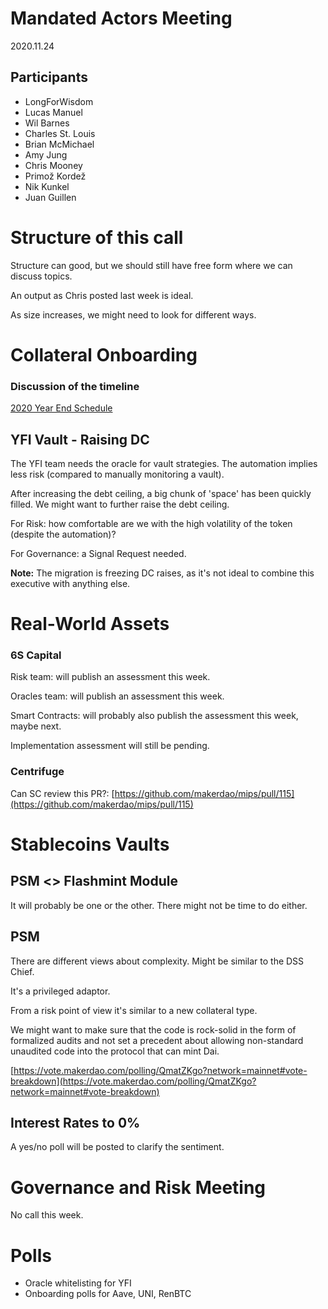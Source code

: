 # Mandated Actors Meeting

2020.11.24

## Participants

- LongForWisdom
- Lucas Manuel
- Wil Barnes
- Charles St. Louis
- Brian McMichael
- Amy Jung
- Chris Mooney
- Primož Kordež
- Nik Kunkel
- Juan Guillen

# Structure of this call

Structure can good, but we should still have free form where we can discuss topics.

An output as Chris posted last week is ideal.

As size increases, we might need to look for different ways.

# Collateral Onboarding

### Discussion of the timeline

[2020 Year End Schedule](https://forum.makerdao.com/t/2020-year-end-schedule/5218/)

## YFI Vault - Raising DC

The YFI team needs the oracle for vault strategies. The automation implies less risk (compared to manually monitoring a vault).

After increasing the debt ceiling, a big chunk of 'space' has been quickly filled. We might want to further raise the debt ceiling.

For Risk: how comfortable are we with the high volatility of the token (despite the automation)?

For Governance: a Signal Request needed.

**Note:** The migration is freezing DC raises, as it's not ideal to combine this executive with anything else.

# Real-World Assets

### 6S Capital

Risk team: will publish an assessment this week.

Oracles team: will publish an assessment this week.

Smart Contracts: will probably also publish the assessment this week, maybe next.

Implementation assessment will still be pending.

### Centrifuge

Can SC review this PR?: [https://github.com/makerdao/mips/pull/115](https://github.com/makerdao/mips/pull/115)

# Stablecoins Vaults

## PSM <> Flashmint Module

It will probably be one or the other. There might not be time to do either.

## PSM

There are different views about complexity. Might be similar to the DSS Chief.

It's a privileged adaptor.

From a risk point of view it's similar to a new collateral type.

We might want to make sure that the code is rock-solid in the form of formalized audits and not set a precedent about allowing non-standard unaudited code into the protocol that can mint Dai.

[https://vote.makerdao.com/polling/QmatZKgo?network=mainnet#vote-breakdown](https://vote.makerdao.com/polling/QmatZKgo?network=mainnet#vote-breakdown)

## Interest Rates to 0%

A yes/no poll will be posted to clarify the sentiment.

# Governance and Risk Meeting

No call this week.

# Polls

- Oracle whitelisting for YFI
- Onboarding polls for Aave, UNI, RenBTC
